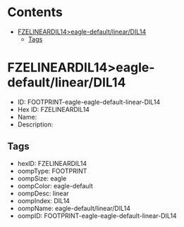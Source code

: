 



Contents
========

* [FZELINEARDIL14>eagle-default/linear/DIL14](#fzelineardil14eagle-defaultlineardil14)
	* [Tags](#tags)

# FZELINEARDIL14>eagle-default/linear/DIL14

- ID: FOOTPRINT-eagle-eagle-default-linear-DIL14
- Hex ID: FZELINEARDIL14
- Name: 
- Description: 

## Tags

- hexID: FZELINEARDIL14
- oompType: FOOTPRINT
- oompSize: eagle
- oompColor: eagle-default
- oompDesc: linear
- oompIndex: DIL14
- oompName: eagle-default/linear/DIL14
- oompID: FOOTPRINT-eagle-eagle-default-linear-DIL14
